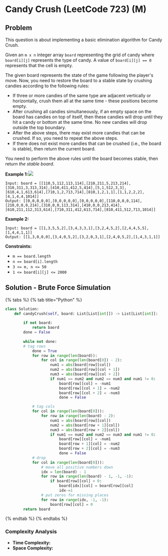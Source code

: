 # Candy Crush \(LeetCode 723\) \(M\)

## Problem

This question is about implementing a basic elimination algorithm for Candy Crush.

Given an `m x n` integer array `board` representing the grid of candy where `board[i][j]` represents the type of candy. A value of `board[i][j] == 0` represents that the cell is empty.

The given board represents the state of the game following the player's move. Now, you need to restore the board to a stable state by crushing candies according to the following rules:

* If three or more candies of the same type are adjacent vertically or horizontally, crush them all at the same time - these positions become empty.
* After crushing all candies simultaneously, if an empty space on the board has candies on top of itself, then these candies will drop until they hit a candy or bottom at the same time. No new candies will drop outside the top boundary.
* After the above steps, there may exist more candies that can be crushed. If so, you need to repeat the above steps.
* If there does not exist more candies that can be crushed \(i.e., the board is stable\), then return the current board.

You need to perform the above rules until the board becomes stable, then return _the stable board_.

**Example 1:**![](https://assets.leetcode.com/uploads/2018/10/12/candy_crush_example_2.png)

```text
Input: board = [[110,5,112,113,114],[210,211,5,213,214],[310,311,3,313,314],[410,411,412,5,414],[5,1,512,3,3],[610,4,1,613,614],[710,1,2,713,714],[810,1,2,1,1],[1,1,2,2,2],[4,1,4,4,1014]]
Output: [[0,0,0,0,0],[0,0,0,0,0],[0,0,0,0,0],[110,0,0,0,114],[210,0,0,0,214],[310,0,0,113,314],[410,0,0,213,414],[610,211,112,313,614],[710,311,412,613,714],[810,411,512,713,1014]]
```

**Example 2:**

```text
Input: board = [[1,3,5,5,2],[3,4,3,3,1],[3,2,4,5,2],[2,4,4,5,5],[1,4,4,1,1]]
Output: [[1,3,0,0,0],[3,4,0,5,2],[3,2,0,3,1],[2,4,0,5,2],[1,4,3,1,1]]
```

**Constraints:**

* `m == board.length`
* `n == board[i].length`
* `3 <= m, n <= 50`
* `1 <= board[i][j] <= 2000`

## Solution - Brute Force Simulation

{% tabs %}
{% tab title="Python" %}
```python
class Solution:
    def candyCrush(self, board: List[List[int]]) -> List[List[int]]:
        
        if not board:
            return baord
        done = False
        
        while not done:
        # tag rows
            done = True
            for row in range(len(board)):
                for col in range(len(board[0]) - 2):
                    num1 = abs(board[row][col])
                    num2 = abs(board[row][col + 1])
                    num3 = abs(board[row][col + 2])
                    if num1 == num2 and num2 == num3 and num1 != 0:
                        board[row][col] = -num1
                        board[row][col + 1] = -num2
                        board[row][col + 2] = -num3
                        done = False

            # tag cols
            for col in range(len(board[0])):
                for row in range(len(board) - 2):
                    num1 = abs(board[row][col])
                    num2 = abs(board[row + 1][col])
                    num3 = abs(board[row + 2][col])
                    if num1 == num2 and num2 == num3 and num1 != 0:
                        board[row][col] = -num1
                        board[row + 1][col] = -num2
                        board[row + 2][col] = -num3
                        done = False
            # drop
            for col in range(len(board[0])):
                # move all positive numbers down
                idx = len(board) - 1
                for row in range(len(board) - 1, -1, -1):
                    if board[row][col] > 0:
                        board[idx][col] = board[row][col]
                        idx-=1
                # put zeros for missing places
                for row in range(idx, -1, -1):
                    board[row][col] = 0
        return board      
```
{% endtab %}
{% endtabs %}

### Complexity Analysis

* **Time Complexity:** 
* **Space Complexity:** 

